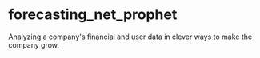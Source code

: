 # forecasting_net_prophet
Analyzing a company's financial and user data in clever ways to make the company grow. 
